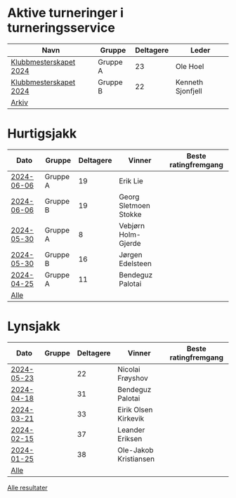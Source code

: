 
# Aktive turneringer i turneringsservice

| Navn | Gruppe | Deltagere | Leder |
|-|-|-|-|
|[Klubbmesterskapet 2024](http://turneringsservice.sjakklubb.no/standings.aspx?TID=Klubbmesterskapet2024-HamarSjakkselskap&group=A)|Gruppe A|23|Ole Hoel|
|[Klubbmesterskapet 2024](http://turneringsservice.sjakklubb.no/standings.aspx?TID=Klubbmesterskapet2024-HamarSjakkselskap&group=B)|Gruppe B|22|Kenneth Sjonfjell|
|[Arkiv](turneringer.md)||||

# Hurtigsjakk

| Dato | Gruppe | Deltagere | Vinner | Beste ratingfremgang |
|-|-|-|-|-|
|[2024-06-06](resultater/Hu240606-A.htm)|Gruppe A|19|Erik Lie||
|[2024-06-06](resultater/Hu240606-B.htm)|Gruppe B|19|Georg Sletmoen Stokke||
|[2024-05-30](resultater/Hu240530-A.htm)|Gruppe A|8|Vebj&oslash;rn Holm-Gjerde||
|[2024-05-30](resultater/Hu240530-B.htm)|Gruppe B|16|J&oslash;rgen Edelsteen||
|[2024-04-25](resultater/Hu240425-A.htm)|Gruppe A|11|Bendeguz Palotai||
|[Alle](Hurtigsjakk.md)||||

# Lynsjakk

| Dato | Gruppe | Deltagere | Vinner | Beste ratingfremgang |
|-|-|-|-|-|
|[2024-05-23](resultater/Ly240523.htm)||22|Nicolai Fr&oslash;yshov||
|[2024-04-18](resultater/Ly240418.htm)||31|Bendeguz Palotai||
|[2024-03-21](resultater/Ly240321.htm)||33|Eirik Olsen Kirkevik||
|[2024-02-15](resultater/Ly240215.htm)||37|Leander Eriksen||
|[2024-01-25](resultater/Ly240125.htm)||38|Ole-Jakob Kristiansen||
|[Alle](Lynsjakk.md)||||

[Alle resultater](arkiv.md)
